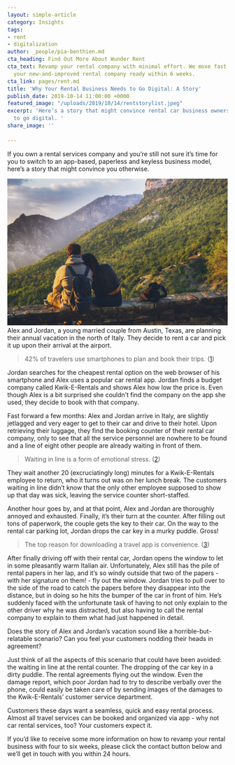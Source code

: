```yaml
---
layout: simple-article
category: Insights
tags:
- rent
- digitalization
author: _people/pia-benthien.md
cta_heading: Find Out More About Wunder Rent
cta_text: Revamp your rental company with minimal effort. We move fast - let's get
  your new-and-improved rental company ready within 6 weeks.
cta_link: pages/rent.md
title: 'Why Your Rental Business Needs to Go Digital: A Story'
publish_date: 2019-10-14 11:00:00 +0000
featured_image: "/uploads/2019/10/14/rentstorylist.jpeg"
excerpt: 'Here’s a story that might convince rental car business owners it''s time
  to go digital. '
share_image: ''

---
```

If you own a rental services company and you’re still not sure it’s time for you to switch to an app-based, paperless and keyless business model, here’s a story that might convince you otherwise.

![A couple of travelers sitting together in front of a mountain.](/uploads/2019/10/14/rentstorybody.jpg)Alex and Jordan, a young married couple from Austin, Texas, are planning their annual vacation in the north of Italy. They decide to rent a car and pick it up upon their arrival at the airport.

> 42% of travelers use smartphones to plan and book their trips. ([1](http://ir.tripadvisor.com/news-releases/news-release-details/tripadvisor-study-reveals-42-travelers-worldwide-use-smartphones))

Jordan searches for the cheapest rental option on the web browser of his smartphone and Alex uses a popular car rental app. Jordan finds a budget company called Kwik-E-Rentals and shows Alex how low the price is. Even though Alex is a bit surprised she couldn’t find the company on the app she used, they decide to book with that company.

Fast forward a few months: Alex and Jordan arrive in Italy, are slightly jetlagged and very eager to get to their car and drive to their hotel. Upon retrieving their luggage, they find the booking counter of their rental car company, only to see that all the service personnel are nowhere to be found and a line of eight other people are already waiting in front of them.

> Waiting in line is a form of emotional stress. ([2](https://www.nytimes.com/2012/08/19/opinion/sunday/why-waiting-in-line-is-torture.html))

They wait another 20 (excruciatingly long) minutes for a Kwik-E-Rentals employee to return, who it turns out was on her lunch break. The customers waiting in line didn’t know that the only other employee supposed to show up that day was sick, leaving the service counter short-staffed.

Another hour goes by, and at that point, Alex and Jordan are thoroughly annoyed and exhausted. Finally, it’s their turn at the counter. After filling out tons of paperwork, the couple gets the key to their car. On the way to the rental car parking lot, Jordan drops the car key in a murky puddle. Gross!

> The top reason for downloading a travel app is convenience. ([3](https://www.thinkwithgoogle.com/advertising-channels/apps/app-marketing-travel-consumer-journey/))

After finally driving off with their rental car, Jordan opens the window to let in some pleasantly warm Italian air. Unfortunately, Alex still has the pile of rental papers in her lap, and it’s so windy outside that two of the papers - with her signature on them! - fly out the window. Jordan tries to pull over to the side of the road to catch the papers before they disappear into the distance, but in doing so he hits the bumper of the car in front of him. He’s suddenly faced with the unfortunate task of having to not only explain to the other driver why he was distracted, but also having to call the rental company to explain to them what had just happened in detail.

Does the story of Alex and Jordan’s vacation sound like a horrible-but-relatable scenario? Can you feel your customers nodding their heads in agreement?

Just think of all the aspects of this scenario that could have been avoided: the waiting in line at the rental counter. The dropping of the car key in a dirty puddle. The rental agreements flying out the window. Even the damage report, which poor Jordan had to try to describe verbally over the phone, could easily be taken care of by sending images of the damages to the Kwik-E-Rentals’ customer service department.

Customers these days want a seamless, quick and easy rental process. Almost all travel services can be booked and organized via app - why not car rental services, too? Your customers expect it.

If you’d like to receive some more information on how to revamp your rental business with four to six weeks, please click the contact button below and we’ll get in touch with you within 24 hours.